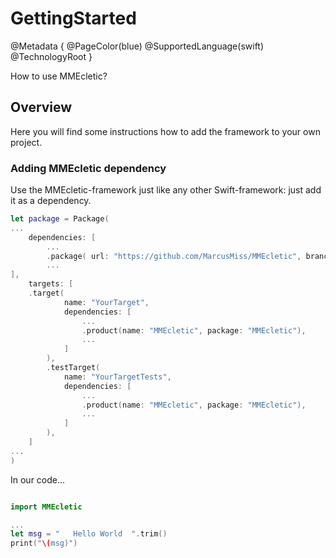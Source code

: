 # GettingStarted

@Metadata {
    @PageColor(blue)
    @SupportedLanguage(swift)
    @TechnologyRoot
}

How to use MMEcletic?

## Overview

Here you will find some instructions how to add the framework to your own project.

### Adding MMEcletic dependency

Use the MMEcletic-framework just like any other Swift-framework: just add it as a dependency.

```swift
let package = Package(
...
    dependencies: [
        ...
        .package( url: "https://github.com/MarcusMiss/MMEcletic", branch: "master")
        ...
],
    targets: [
    .target(
            name: "YourTarget",
            dependencies: [
                ...
                .product(name: "MMEcletic", package: "MMEcletic"),
                ...
            ]
        ),
        .testTarget(
            name: "YourTargetTests",
            dependencies: [
                ...
                .product(name: "MMEcletic", package: "MMEcletic"),
                ...
            ]
        ),
    ]
...
)
```

In our code...
```swift

import MMEcletic

...
let msg = "   Hello World  ".trim()
print("\(msg)")

```

